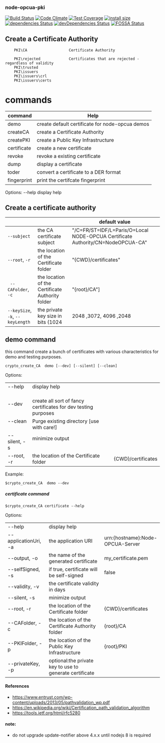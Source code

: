 ### node-opcua-pki

[![Build Status](https://travis-ci.org/node-opcua/node-opcua-pki.png?branch=master)](https://travis-ci.org/node-opcua/node-opcua-pki)
[![Code Climate](https://codeclimate.com/github/node-opcua/node-opcua-pki/badges/gpa.svg)](https://codeclimate.com/github/node-opcua/node-opcua-pki)
[![Test Coverage](https://codeclimate.com/github/node-opcua/node-opcua-pki/badges/coverage.svg)](https://codeclimate.com/github/node-opcua/node-opcua-pki/coverage)
[![install size](https://packagephobia.com/badge?p=node-opcua-pki)](https://packagephobia.com/result?p=node-opcua-pki)
[![dependencies Status](https://david-dm.org/node-opcua/node-opcua-pki/status.svg)](https://david-dm.org/node-opcua/node-opcua-pki)
[![devDependencies Status](https://david-dm.org/node-opcua/node-opcua-pki/dev-status.svg)](https://david-dm.org/node-opcua/node-opcua-pki?type=dev)
[![FOSSA Status](https://app.fossa.com/api/projects/custom%2B20248%2Fgithub.com%2Fnode-opcua%2Fnode-opcua-pki.svg?type=shield)](https://app.fossa.com/projects/custom%2B20248%2Fgithub.com%2Fnode-opcua%2Fnode-opcua-pki?ref=badge_shield)

## Create a Certificate Authority

```
    PKI\CA                   Certificate Authority

    PKI\rejected             Certificates that are rejected - regardless of validity
    PKI\trusted
    PKI\issuers
    PKI\issuers\crl
    PKI\issuers\certs
```

# commands

| command     | Help                                            |
| ----------- | ----------------------------------------------- |
| demo        | create default certificate for node-opcua demos |
| createCA    | create a Certificate Authority                  |
| createPKI   | create a Public Key Infrastructure              |
| certificate | create a new certificate                        |
| revoke      | revoke a existing certificate                   |
| dump        | display a certificate                           |
| toder       | convert a certificate to a DER format           |
| fingerprint | print the certifcate fingerprint                |

Options:
--help display help

## Create a certificate authority

|                                  |                                                  | default value                                                                   |
| -------------------------------- | ------------------------------------------------ | ------------------------------------------------------------------------------- |
| `--subject`                      | the CA certificate subject                       | "/C=FR/ST=IDF/L=Paris/O=Local NODE-OPCUA Certificate Authority/CN=NodeOPCUA-CA" |
| `--root`, `-r`                   | the location of the Certificate folder           | "{CWD}/certificates"                                                            |
| ` --CAFolder`, `-c`              | the location of the Certificate Authority folder | "{root}/CA"]                                                                    |
| `--keySize`, `-k`, `--keyLength` | the private key size in bits (1024               | 2048 ,3072, 4096 ,2048                                                          |

## demo command

this command create a bunch of certificates with various characteristics for demo and testing purposes.

```
crypto_create_CA  demo [--dev] [--silent] [--clean]
```

Options:

|              |                                                                |                    |
| ------------ | -------------------------------------------------------------- | ------------------ |
| --help       | display help                                                   |                    |
| --dev        | create all sort of fancy certificates for dev testing purposes |                    |
| --clean      | Purge existing directory [use with care!]                      |                    |
| --silent, -s | minimize output                                                |                    |
| --root, -r   | the location of the Certificate folder                         | {CWD}/certificates |

Example:

```
$crypto_create_CA  demo --dev
```

##### certificate command

```
$crypto_create_CA certificate --help
```

Options:

|                      |                                                         |                                  |
| -------------------- | ------------------------------------------------------- | -------------------------------- |
| --help               | display help                                            |                                  |
| --applicationUri, -a | the application URI                                     | urn:{hostname}:Node-OPCUA-Server |
| --output, -o         | the name of the generated certificate                   | my_certificate.pem               |
| --selfSigned, -s     | if true, certificate will be self-signed                | false                            |
| --validity, -v       | the certificate validity in days                        |                                  |
| --silent, -s         | minimize output                                         |                                  |
| --root, -r           | the location of the Certificate folder                  | {CWD}/certificates               |
| --CAFolder, -c       | the location of the Certificate Authority folder        | {root}/CA                        |
| --PKIFolder, -p      | the location of the Public Key Infrastructure           | {root}/PKI                       |
| --privateKey, -p     | optional:the private key to use to generate certificate |                                  |

#### References

-   https://www.entrust.com/wp-content/uploads/2013/05/pathvalidation_wp.pdf
-   https://en.wikipedia.org/wiki/Certification_path_validation_algorithm
-   https://tools.ietf.org/html/rfc5280

#### note:

-   do not upgrade update-notifier above 4.x.x until nodejs 8 is required
